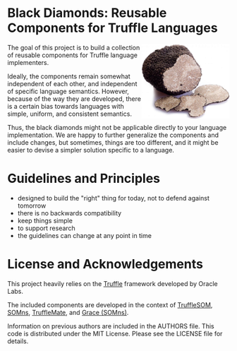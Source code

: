Black Diamonds: Reusable Components for Truffle Languages
=========================================================

<img src="https://github.com/SOM-st/black-diamonds/raw/master/docs/sliced-black-truffle-by-mortazavifar-ccbysa40.jpg" align="right" width="200" height="170" alt="Sliced Black Truffles (By Mortazavifar, CC BY-SA 4.0)" title="Sliced Black Truffles (By Mortazavifar, CC BY-SA 4.0)">

The goal of this project is to build a collection of reusable components for
Truffle language implementers.

Ideally, the components remain somewhat independent of each other, and
independent of specific language semantics. However, because of the way they
are developed, there is a certain bias towards languages with simple, uniform,
and consistent semantics.

Thus, the black diamonds might not be applicable directly to your language
implementation. We are happy to further generalize the components and include
changes, but sometimes, things are too different, and it might be easier to
devise a simpler solution specific to a language.


Guidelines and Principles
=========================

 - designed to build the "right" thing for today, not to defend against tomorrow
 - there is no backwards compatibility
 - keep things simple
 - to support research
 - the guidelines can change at any point in time 


License and Acknowledgements
============================

This project heavily relies on the [Truffle] framework developed by Oracle Labs.

The included components are developed in the context of [TruffleSOM], [SOMns], [TruffleMate], and [Grace (SOMns)][grace].

Information on previous authors are included in the AUTHORS file. This code is
distributed under the MIT License. Please see the LICENSE file for details.

[Truffle]: https://github.com/graalvm/graal/tree/master/truffle
[TruffleSOM]: https://github.com/SOM-st/TruffleSOM
[SOMns]: https://github.com/smarr/SOMns
[TruffleMate]: https://github.com/charig/TruffleMate
[grace]: https://github.com/richard-roberts/SOMns/tree/temporary-fixes-for-execution
